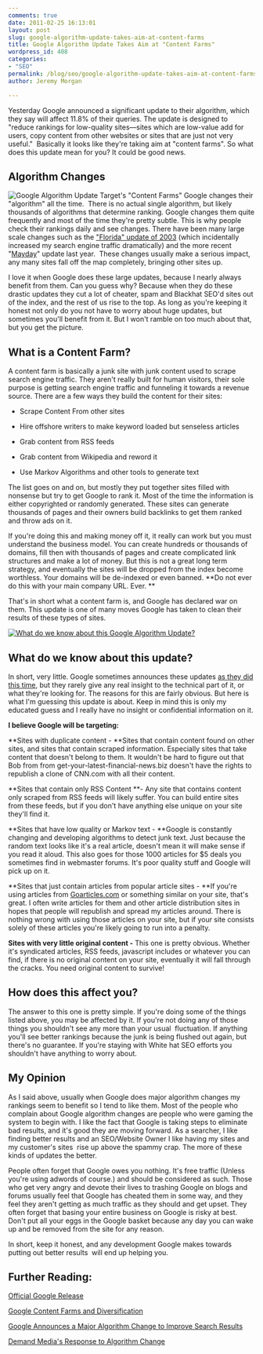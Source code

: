 ```yaml
---
comments: true
date: 2011-02-25 16:13:01
layout: post
slug: google-algorithm-update-takes-aim-at-content-farms
title: Google Algorithm Update Takes Aim at "Content Farms"
wordpress_id: 408
categories:
- "SEO"
permalink: /blog/seo/google-algorithm-update-takes-aim-at-content-farms/
author: Jeremy Morgan

---
```


Yesterday Google announced a significant update to their algorithm, which they say will affect 11.8% of their queries. The update is designed to "reduce rankings for low-quality sites—sites which are low-value add for users, copy content from other websites or sites that are just not very useful."  Basically it looks like they're taking aim at "content farms". So what does this update mean for you? It could be good news.



## Algorithm Changes


![Google Algorithm Update Target's "Content Farms"](http://jeremymorgan.s3.amazonaws.com/wp-content/uploads/2011/02/contentfarm.jpg)
Google changes their "algorithm" all the time.  There is no actual single algorithm, but likely thousands of algorithms that determine ranking. Google changes them quite frequently and most of the time they're pretty subtle. This is why people check their rankings daily and see changes. There have been many large scale changes such as the ["Florida" update of 2003](http://answers.google.com/answers/threadview?id=283860) (which incidentally increased my search engine traffic dramatically) and the more recent "[Mayday](http://searchengineland.com/google-confirms-mayday-update-impacts-long-tail-traffic-43054)" update last year.  These changes usually make a serious impact, any many sites fall off the map completely, bringing other sites up.

I love it when Google does these large updates, because I nearly always benefit from them. Can you guess why? Because when they do these drastic updates they cut a lot of cheater, spam and Blackhat SEO'd sites out of the index, and the rest of us rise to the top. As long as you're keeping it honest not only do you not have to worry about huge updates, but sometimes you'll benefit from it. But I won't ramble on too much about that, but you get the picture.


## What is a Content Farm?


A content farm is basically a junk site with junk content used to scrape search engine traffic. They aren't really built for human visitors, their sole purpose is getting search engine traffic and funneling it towards a revenue source. There are a few ways they build the content for their sites:



	
  * Scrape Content From other sites

	
  * Hire offshore writers to make keyword loaded but senseless articles

	
  * Grab content from RSS feeds

	
  * Grab content from Wikipedia and reword it

	
  * Use Markov Algorithms and other tools to generate text


The list goes on and on, but mostly they put together sites filled with nonsense but try to get Google to rank it. Most of the time the information is either copyrighted or randomly generated. These sites can generate thousands of pages and their owners build backlinks to get them ranked and throw ads on it.

If you're doing this and making money off it, it really can work but you must understand the business model. You can create hundreds or thousands of domains, fill then with thousands of pages and create complicated link structures and make a lot of money. But this is not a great long term strategy, and eventually the sites will be dropped from the index become worthless. Your domains will be de-indexed or even banned. **Do not ever do this with your main company URL. Ever. **

That's in short what a content farm is, and Google has declared war on them. This update is one of many moves Google has taken to clean their results of these types of sites.

[![What do we know about this Google Algorithm Update?](http://jeremymorgan.s3.amazonaws.com/wp-content/uploads/2011/02/shrug.jpg)](http://jeremymorgan.s3.amazonaws.com/wp-content/uploads/2011/02/shrug.jpg)


## What do we know about this update?


In short, very little. Google sometimes announces these updates [as they did this time](http://googleblog.blogspot.com/2011/02/finding-more-high-quality-sites-in.html), but they rarely give any real insight to the technical part of it, or what they're looking for. The reasons for this are fairly obvious. But here is what I'm guessing this update is about. Keep in mind this is only my educated guess and I really have no insight or confidential information on it.

**I believe Google will be targeting:**

**Sites with duplicate content - **Sites that contain content found on other sites, and sites that contain scraped information. Especially sites that take content that doesn't belong to them. It wouldn't be hard to figure out that Bob from from get-your-latest-financial-news.biz doesn't have the rights to republish a clone of CNN.com with all their content.

**Sites that contain only RSS Content **- Any site that contains content only scraped from RSS feeds will likely suffer. You can build entire sites from these feeds, but if you don't have anything else unique on your site they'll find it.

**Sites that have low quality or Markov text - **Google is constantly changing and developing algorithms to detect junk text. Just because the random text looks like it's a real article, doesn't mean it will make sense if you read it aloud. This also goes for those 1000 articles for $5 deals you sometimes find in webmaster forums. It's poor quality stuff and Google will pick up on it.

**Sites that just contain articles from popular article sites - **If you're using articles from [Goarticles.com](http://goarticles.com/) or something similar on your site, that's great. I often write articles for them and other article distribution sites in hopes that people will republish and spread my articles around. There is nothing wrong with using those articles on your site, but if your site consists solely of these articles you're likely going to run into a penalty.

**Sites with very little original content -** This one is pretty obvious. Whether it's syndicated articles, RSS feeds, javascript includes or whatever you can find, if there is no original content on your site, eventually it will fall through the cracks. You need original content to survive!


## How does this affect you?


The answer to this one is pretty simple. If you're doing some of the things listed above, you may be affected by it. If you're not doing any of those things you shouldn't see any more than your usual  fluctuation. If anything you'll see better rankings because the junk is being flushed out again, but there's no guarantee. If you're staying with White hat SEO efforts you shouldn't have anything to worry about.


## My Opinion


As I said above, usually when Google does major algorithm changes my rankings seem to benefit so I tend to like them. Most of the people who complain about Google algorithm changes are people who were gaming the system to begin with. I like the fact that Google is taking steps to eliminate bad results, and it's good they are moving forward. As a searcher, I like finding better results and an SEO/Website Owner I like having my sites and my customer's sites  rise up above the spammy crap. The more of these kinds of updates the better.

People often forget that Google owes you nothing. It's free traffic (Unless you're using adwords of course.) and should be considered as such. Those who get very angry and devote their lives to trashing Google on blogs and forums usually feel that Google has cheated them in some way, and they feel they aren't getting as much traffic as they should and get upset. They often forget that basing your entire business on Google is risky at best. Don't put all your eggs in the Google basket because any day you can wake up and be removed from the site for any reason.

In short, keep it honest, and any development Google makes towards putting out better results  will end up helping you.


## Further Reading:


[Official Google Release](http://googleblog.blogspot.com/2011/02/finding-more-high-quality-sites-in.html)

[Google Content Farms and Diversification](http://www.nojobformom.com/2011/02/25/google-content-farms-and-diversification/)

[Google Announces a Major Algorithm Change to Improve Search Results](http://www.googletutor.com/google-introduces-a-major-algorithm-change-to-improve-search-results/)

[Demand Media's Response to Algorithm Change](http://www.demandmedia.com/blog/a-statement-about-search-engine-algorithm-changes/)
